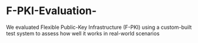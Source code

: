 # F-PKI-Evaluation-
We evaluated Flexible Public-Key Infrastructure (F-PKI) using a custom-built test system to assess how well it works in real-world scenarios
